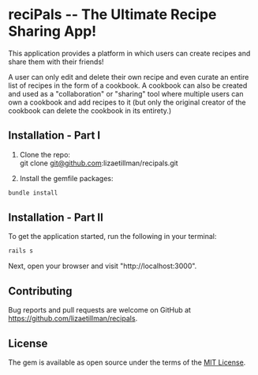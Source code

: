 # reciPals -- The Ultimate Recipe Sharing App!

This application provides a platform in which users can create recipes and share them with their friends! 

A user can only edit and delete their own recipe and even curate an entire list of recipes in the form of a cookbook. A cookbook can also be created and used as a "collaboration" or "sharing" tool where multiple users can own a cookbook and add recipes to it (but only the original creator of the cookbook can delete the cookbook in its entirety.)

## Installation - Part I
1. Clone the repo:
<br> git clone git@github.com:lizaetillman/recipals.git

2. Install the gemfile packages:

```ruby
bundle install
```

## Installation - Part II

To get the application started, run the following in your terminal:

```ruby
rails s
```

Next, open your browser and visit "http://localhost:3000".

## Contributing

Bug reports and pull requests are welcome on GitHub at https://github.com/lizaetillman/recipals.

## License

The gem is available as open source under the terms of the [MIT License](https://opensource.org/licenses/MIT).
